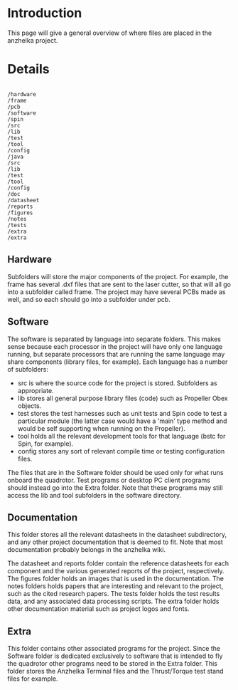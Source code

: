 # Introduction #

This page will give a general overview of where files are placed in the anzhelka project.


# Details #


```

/hardware
/frame
/pcb
/software
/spin
/src
/lib
/test
/tool
/config
/java
/src
/lib
/test
/tool
/config
/doc
/datasheet
/reports
/figures
/notes
/tests
/extra
/extra
```


## Hardware ##
Subfolders will store the major components of the project. For example, the frame has several .dxf files that are sent to the laser cutter, so that will all go into a subfolder called frame. The project may have several PCBs made as well, and so each should go into a subfolder under pcb.

## Software ##
The software is separated by language into separate folders. This makes sense because each processor in the project will have only one language running, but separate processors that are running the same language may share components (library files, for example). Each language has a number of subfolders:
  * src is where the source code for the project is stored. Subfolders as appropriate.
  * lib stores all general purpose library files (code) such as Propeller Obex objects.
  * test stores the test harnesses such as unit tests and Spin code to test a particular module (the latter case would have a 'main' type method and would be self supporting when running on the Propeller).
  * tool holds all the relevant development tools for that language (bstc for Spin, for example).
  * config stores any sort of relevant compile time or testing configuration files.

The files that are in the Software folder should be used only for what runs onboard the quadrotor. Test programs or desktop PC client programs should instead go into the Extra folder. Note that these programs may still access the lib and tool subfolders in the software directory.

## Documentation ##
This folder stores all the relevant datasheets in the datasheet subdirectory, and any other project documentation that is deemed to fit. Note that most documentation probably belongs in the anzhelka wiki.

The datasheet and reports folder contain the reference datasheets for each component and the various generated reports of the project, respectively. The figures folder holds an images that is used in the documentation. The notes folders holds papers that are interesting and relevant to the project, such as the cited research papers. The tests folder holds the test results data, and any associated data processing scripts. The extra folder holds other documentation material such as project logos and fonts.

## Extra ##
This folder contains other associated programs for the project. Since the Software folder is dedicated exclusively to software that is intended to fly the quadrotor other programs need to be stored in the Extra folder. This folder stores the Anzhelka Terminal files and the Thrust/Torque test stand files for example.